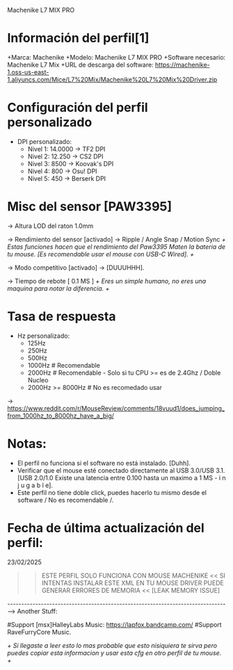 Machenike L7 MIX PRO

# Información del perfil[1]

+Marca: Machenike
+Modelo: Machenike L7 MIX PRO
+Software necesario: Machenike L7 Mix
+URL de descarga del software: https://machenike-1.oss-us-east-1.aliyuncs.com/Mice/L7%20Mix/Machenike%20L7%20Mix%20Driver.zip

# Configuración del perfil personalizado

- DPI personalizado:
  - Nivel 1: 14.0000 -> TF2 DPI
  - Nivel 2: 12.250 -> CS2 DPI
  - Nivel 3: 8500 -> Koovak's DPI
  - Nivel 4: 800 -> Osu! DPI
  - Nivel 5: 450 -> Berserk DPI

# Misc del sensor [PAW3395]

-> Altura LOD del raton
   1.0mm

-> Rendimiento del sensor
   [activado] -> Ripple / Angle Snap / Motion Sync
_+ Estas funciones hacen que el rendimiento del Paw3395 Maten la bateria de tu mouse. [Es recomendable usar el mouse con USB-C Wired]. +_

-> Modo competitivo
   [activado] -> [DUUUHHH].

-> Tiempo de rebote
   [ 0.1 MS ]
_+ Eres un simple humano, no eres una maquina para notar la diferencia. +_

# Tasa de respuesta

- Hz personalizado:
  - 125Hz
  - 250Hz
  - 500Hz
  - 1000Hz # Recomendable
  - 2000Hz # Recomendable - Solo si tu CPU >= es de 2.4Ghz / Doble Nucleo
  - 2000Hz >= 8000Hz # No es recomedado usar

-> https://www.reddit.com/r/MouseReview/comments/18vuud1/does_jumping_from_1000hz_to_8000hz_have_a_big/

# Notas:
- El perfil no funciona si el software no está instalado. [Duhh].
- Verificar que el mouse esté conectado directamente al USB 3.0/USB 3.1. [USB 2.0/1.0 Existe una latencia entre 0.100 hasta un maximo a 1 MS - i n j u g a b l e].
- Este perfil no tiene doble click, puedes hacerlo tu mismo desde el software / No es recomendable /.

# Fecha de última actualización del perfil:
23/02/2025

 >> ESTE PERFIL SOLO FUNCIONA CON MOUSE MACHENIKE <<
 >> SI INTENTAS INSTALAR ESTE XML EN TU MOUSE DRIVER PUEDE GENERAR ERRORES DE MEMORIA <<
 >> [LEAK MEMORY ISSUE]

-------------------------------------------------------------------------------->
Another Stuff:

#Support [msx]HalleyLabs Music: https://lapfox.bandcamp.com/
#Support RaveFurryCore Music.

_+ Si llegaste a leer esto lo mas probable que esto nisiquiera te sirva pero puedes copiar esta informacion y usar esta cfg en otro perfil de tu mouse. +_
